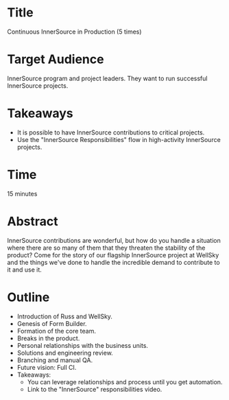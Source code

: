 # Title

Continuous InnerSource in Production (5 times)

# Target Audience

InnerSource program and project leaders.
They want to run successful InnerSource projects.

# Takeaways

* It is possible to have InnerSource contributions to critical projects.
* Use the "InnerSource Responsibilities" flow in high-activity InnerSource projects.

# Time

15 minutes

# Abstract

InnerSource contributions are wonderful,
but how do you handle a situation where there are so many of them that they threaten the stability of the product?
Come for the story of our flagship InnerSource project at WellSky and the things we've done to handle the incredible demand to contribute to it and use it.

# Outline

* Introduction of Russ and WellSky.
* Genesis of Form Builder.
* Formation of the core team.
* Breaks in the product.
* Personal relationships with the business units.
* Solutions and engineering review.
* Branching and manual QA.
* Future vision: Full CI.
* Takeaways:
  * You can leverage relationships and process until you get automation.
  * Link to the "InnerSource" responsibilities video.
